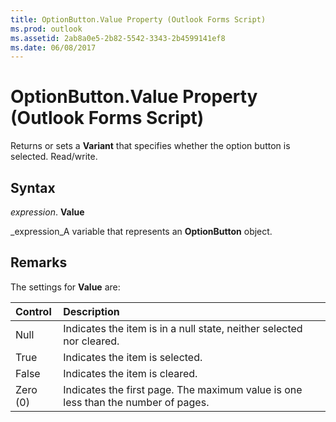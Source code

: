 ```yaml
---
title: OptionButton.Value Property (Outlook Forms Script)
ms.prod: outlook
ms.assetid: 2ab8a0e5-2b82-5542-3343-2b4599141ef8
ms.date: 06/08/2017
---
```



# OptionButton.Value Property (Outlook Forms Script)

Returns or sets a **Variant** that specifies whether the option button is selected. Read/write.


## Syntax

 _expression_. **Value**

 _expression_A variable that represents an **OptionButton** object.


## Remarks

The settings for **Value** are:



|**Control**|**Description**|
|:-----|:-----|
|Null|Indicates the item is in a null state, neither selected nor cleared.|
|True| Indicates the item is selected.|
|False|Indicates the item is cleared.|
|Zero (0)|Indicates the first page. The maximum value is one less than the number of pages.|

